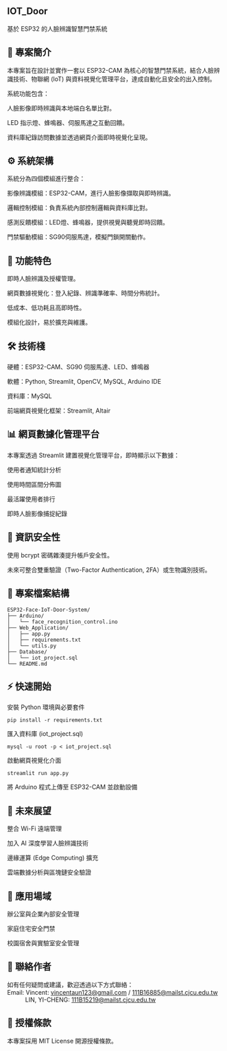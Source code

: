 

## IOT_Door

基於 ESP32 的人臉辨識智慧門禁系統

## **📖 專案簡介**

本專案旨在設計並實作一套以 ESP32-CAM 為核心的智慧門禁系統，結合人臉辨識技術、物聯網 (IoT) 與資料視覺化管理平台，達成自動化且安全的出入控制。

系統功能包含：

人臉影像即時辨識與本地端白名單比對。

LED 指示燈、蜂鳴器、伺服馬達之互動回饋。

資料庫紀錄訪問數據並透過網頁介面即時視覺化呈現。

## **⚙️ 系統架構**

系統分為四個模組進行整合：

影像辨識模組：ESP32-CAM，進行人臉影像擷取與即時辨識。

邏輯控制模組：負責系統內部控制邏輯與資料庫比對。

感測反饋模組：LED燈、蜂鳴器，提供視覺與聽覺即時回饋。

門禁驅動模組：SG90伺服馬達，模擬門鎖開關動作。

## **🚀 功能特色**

即時人臉辨識及授權管理。

網頁數據視覺化：登入紀錄、辨識準確率、時間分佈統計。

低成本、低功耗且高即時性。

模組化設計，易於擴充與維護。

## **🛠️ 技術棧**

硬體：ESP32-CAM、SG90 伺服馬達、LED、蜂鳴器

軟體：Python, Streamlit, OpenCV, MySQL, Arduino IDE

資料庫：MySQL

前端網頁視覺化框架：Streamlit, Altair

## **📊 網頁數據化管理平台**

本專案透過 Streamlit 建置視覺化管理平台，即時顯示以下數據：

使用者通知統計分析

使用時間區間分佈圖

最活躍使用者排行

即時人臉影像捕捉紀錄

## **🔐 資訊安全性**

使用 bcrypt 密碼雜湊提升帳戶安全性。

未來可整合雙重驗證（Two-Factor Authentication, 2FA）或生物識別技術。

## **📂 專案檔案結構**
```
ESP32-Face-IoT-Door-System/
├── Arduino/
│   └── face_recognition_control.ino
├── Web_Application/
│   ├── app.py
│   ├── requirements.txt
│   └── utils.py
├── Database/
│   └── iot_project.sql
└── README.md
```

## **⚡ 快速開始**

安裝 Python 環境與必要套件
```
pip install -r requirements.txt
```

匯入資料庫 (iot_project.sql)
```
mysql -u root -p < iot_project.sql
```

啟動網頁視覺化介面
```
streamlit run app.py
```

將 Arduino 程式上傳至 ESP32-CAM 並啟動設備

## **🎯 未來展望**

整合 Wi-Fi 遠端管理

加入 AI 深度學習人臉辨識技術

邊緣運算 (Edge Computing) 擴充

雲端數據分析與區塊鏈安全驗證

## **🏫 應用場域**

辦公室與企業內部安全管理

家庭住宅安全門禁

校園宿舍與實驗室安全管理

## **📝 聯絡作者**

如有任何疑問或建議，歡迎透過以下方式聯絡：<br/>
Email: Vincent: vincentaun123@gmail.com / 111B16885@mailst.cjcu.edu.tw <br/>
&emsp;&emsp;&emsp;LIN, YI-CHENG: 111B15219@mailst.cjcu.edu.tw
## **📄 授權條款**

本專案採用 MIT License 開源授權條款。
